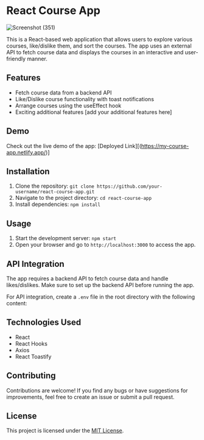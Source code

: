# React Course App
![Screenshot (351)](https://github.com/ramanbajpai7/Course-app/assets/84241394/5ff2f897-a3b4-4535-8abc-fb7c4baa384b)


This is a React-based web application that allows users to explore various courses, like/dislike them, and sort the courses. The app uses an external API to fetch course data and displays the courses in an interactive and user-friendly manner.

## Features

- Fetch course data from a backend API
- Like/Dislike course functionality with toast notifications
- Arrange courses using the useEffect hook
- Exciting additional features [add your additional features here]

## Demo

Check out the live demo of the app: [Deployed Link][(https://my-course-app.netlify.app/)]

## Installation

1. Clone the repository: `git clone https://github.com/your-username/react-course-app.git`
2. Navigate to the project directory: `cd react-course-app`
3. Install dependencies: `npm install`

## Usage

1. Start the development server: `npm start`
2. Open your browser and go to `http://localhost:3000` to access the app.

## API Integration

The app requires a backend API to fetch course data and handle likes/dislikes. Make sure to set up the backend API before running the app.

For API integration, create a `.env` file in the root directory with the following content:

## Technologies Used

- React
- React Hooks
- Axios
- React Toastify

## Contributing

Contributions are welcome! If you find any bugs or have suggestions for improvements, feel free to create an issue or submit a pull request.

## License

This project is licensed under the [MIT License](link-to-license-file).


